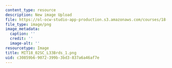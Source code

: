 ```yaml
---
content_type: resource
description: New image Upload
file: https://ol-ocw-studio-app-production.s3.amazonaws.com/courses/18-02sc-multivariable-calculus-fall-2010/c30859b69072399b3bd3837a6a46af7e_MIT18_02SC_L33Brds_1.png
file_type: image/png
image_metadata:
  caption: ''
  credit: ''
  image-alt: ''
resourcetype: Image
title: MIT18_02SC_L33Brds_1.png
uid: c30859b6-9072-399b-3bd3-837a6a46af7e
---
```

